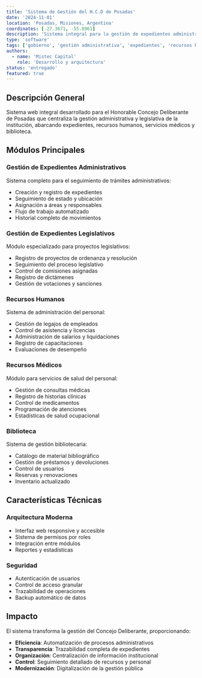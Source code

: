 ```yaml
---
title: 'Sistema de Gestión del H.C.D de Posadas'
date: '2024-11-01'
location: 'Posadas, Misiones, Argentina'
coordinates: [-27.3671, -55.8961]
description: 'Sistema integral para la gestión de expedientes administrativos y legislativos, recursos humanos, recursos médicos y biblioteca del H.C.D de Posadas.'
type: 'software'
tags: ['gobierno', 'gestión administrativa', 'expedientes', 'recursos humanos', 'biblioteca']
authors:
  - name: 'Mistec Capital'
    role: 'Desarrollo y arquitectura'
status: 'entregado'
featured: true
---
```


## Descripción General

Sistema web integral desarrollado para el Honorable Concejo Deliberante de Posadas que centraliza la gestión administrativa y legislativa de la institución, abarcando expedientes, recursos humanos, servicios médicos y biblioteca.

## Módulos Principales

### Gestión de Expedientes Administrativos

Sistema completo para el seguimiento de trámites administrativos:
- Creación y registro de expedientes
- Seguimiento de estado y ubicación
- Asignación a áreas y responsables
- Flujo de trabajo automatizado
- Historial completo de movimientos

### Gestión de Expedientes Legislativos

Módulo especializado para proyectos legislativos:
- Registro de proyectos de ordenanza y resolución
- Seguimiento del proceso legislativo
- Control de comisiones asignadas
- Registro de dictámenes
- Gestión de votaciones y sanciones

### Recursos Humanos

Sistema de administración del personal:
- Gestión de legajos de empleados
- Control de asistencia y licencias
- Administración de salarios y liquidaciones
- Registro de capacitaciones
- Evaluaciones de desempeño

### Recursos Médicos

Módulo para servicios de salud del personal:
- Gestión de consultas médicas
- Registro de historias clínicas
- Control de medicamentos
- Programación de atenciones
- Estadísticas de salud ocupacional

### Biblioteca

Sistema de gestión bibliotecaria:
- Catálogo de material bibliográfico
- Gestión de préstamos y devoluciones
- Control de usuarios
- Reservas y renovaciones
- Inventario actualizado

## Características Técnicas

### Arquitectura Moderna

- Interfaz web responsive y accesible
- Sistema de permisos por roles
- Integración entre módulos
- Reportes y estadísticas

### Seguridad

- Autenticación de usuarios
- Control de acceso granular
- Trazabilidad de operaciones
- Backup automático de datos

## Impacto

El sistema transforma la gestión del Concejo Deliberante, proporcionando:

- **Eficiencia**: Automatización de procesos administrativos
- **Transparencia**: Trazabilidad completa de expedientes
- **Organización**: Centralización de información institucional
- **Control**: Seguimiento detallado de recursos y personal
- **Modernización**: Digitalización de la gestión pública

